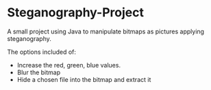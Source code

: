 # Steganography-Project
A small project using Java to manipulate bitmaps as pictures applying steganography.

The options included of: 
- Increase the red, green, blue values. 
- Blur the bitmap
- Hide a chosen file into the bitmap and extract it
